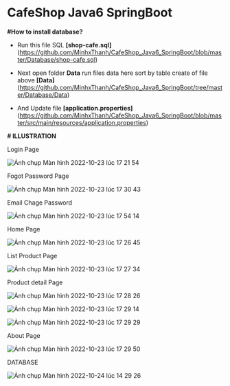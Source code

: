 # CafeShop Java6 SpringBoot

**#How to install database?**

- Run this file SQL **[shop-cafe.sql]**(https://github.com/MinhxThanh/CafeShop_Java6_SpringBoot/blob/master/Database/shop-cafe.sql)

- Next open folder **Data** run files data here sort by table create of file above **[Data]**(https://github.com/MinhxThanh/CafeShop_Java6_SpringBoot/tree/master/Database/Data)

- And Update file **[application.properties]**(https://github.com/MinhxThanh/CafeShop_Java6_SpringBoot/blob/master/src/main/resources/application.properties)





**# ILLUSTRATION**

Login Page

![Ảnh chụp Màn hình 2022-10-23 lúc 17 21 54](https://user-images.githubusercontent.com/86583870/197386803-31c56a1e-d32f-47b2-9171-5577dc47b54d.png)


Fogot Password Page

![Ảnh chụp Màn hình 2022-10-23 lúc 17 30 43](https://user-images.githubusercontent.com/86583870/197387135-196562aa-cdbe-4fbc-b48c-f9f676290252.png)


Email Chage Password

![Ảnh chụp Màn hình 2022-10-23 lúc 17 54 14](https://user-images.githubusercontent.com/86583870/197388106-896faa10-19be-419e-a5e1-d1994ca7297b.png)


Home Page

![Ảnh chụp Màn hình 2022-10-23 lúc 17 26 45](https://user-images.githubusercontent.com/86583870/197386960-27f6bb28-a354-4a55-9003-0c48aa15a934.png)


List Product Page

![Ảnh chụp Màn hình 2022-10-23 lúc 17 27 34](https://user-images.githubusercontent.com/86583870/197386988-94b28383-cc62-4418-bd55-8bea5147e716.png)


Product detail Page

![Ảnh chụp Màn hình 2022-10-23 lúc 17 28 26](https://user-images.githubusercontent.com/86583870/197387024-c96d1959-b080-47a7-a7cb-dcde31cfae9c.png)


![Ảnh chụp Màn hình 2022-10-23 lúc 17 29 14](https://user-images.githubusercontent.com/86583870/197387066-0eb8d44d-f975-41b8-a962-46876a0b2198.png)


![Ảnh chụp Màn hình 2022-10-23 lúc 17 29 29](https://user-images.githubusercontent.com/86583870/197387078-84fa9a33-8dd8-4dd6-adcb-1d04813e6858.png)


About Page

![Ảnh chụp Màn hình 2022-10-23 lúc 17 29 50](https://user-images.githubusercontent.com/86583870/197387086-e73bbab4-81f3-439d-92f2-010b1ec3e376.png)


DATABASE

![Ảnh chụp Màn hình 2022-10-24 lúc 14 29 26](https://user-images.githubusercontent.com/86583870/197471183-ce5f697a-afe1-4eba-92c9-28fb85ffc2ab.png)


